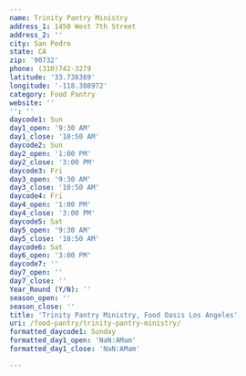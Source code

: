 ```yaml
---
name: Trinity Pantry Ministry
address_1: 1450 West 7th Street
address_2: ''
city: San Pedro
state: CA
zip: '90732'
phone: (310)742-3279
latitude: '33.738369'
longitude: '-118.308972'
category: Food Pantry
website: ''
'': ''
daycode1: Sun
day1_open: '9:30 AM'
day1_close: '10:50 AM'
daycode2: Sun
day2_open: '1:00 PM'
day2_close: '3:00 PM'
daycode3: Fri
day3_open: '9:30 AM'
day3_close: '10:50 AM'
daycode4: Fri
day4_open: '1:00 PM'
day4_close: '3:00 PM'
daycode5: Sat
day5_open: '9:30 AM'
day5_close: '10:50 AM'
daycode6: Sat
day6_open: '3:00 PM'
daycode7: ''
day7_open: ''
day7_close: ''
Year_Round (Y/N): ''
season_open: ''
season_close: ''
title: 'Trinity Pantry Ministry, Food Oasis Los Angeles'
uri: /food-pantry/trinity-pantry-ministry/
formatted_daycode1: Sunday
formatted_day1_open: 'NaN:AMam'
formatted_day1_close: 'NaN:AMam'

---
```

